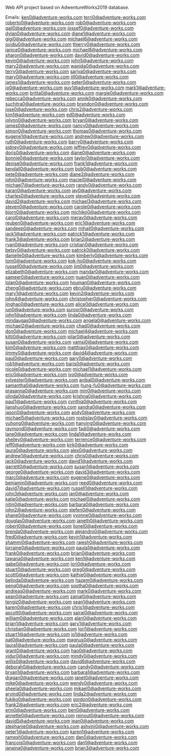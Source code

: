 Web API project based on AdwentureWorks2019 database.



Emails:
ken0@adventure-works.com
terri0@adventure-works.com
roberto0@adventure-works.com
rob0@adventure-works.com
gail0@adventure-works.com
jossef0@adventure-works.com
dylan0@adventure-works.com
diane1@adventure-works.com
gigi0@adventure-works.com
michael6@adventure-works.com
ovidiu0@adventure-works.com
thierry0@adventure-works.com
janice0@adventure-works.com
michael8@adventure-works.com
sharon0@adventure-works.com
david0@adventure-works.com
kevin0@adventure-works.com
john5@adventure-works.com
mary2@adventure-works.com
wanida0@adventure-works.com
terry0@adventure-works.com
sariya0@adventure-works.com
mary0@adventure-works.com
jill0@adventure-works.com
james1@adventure-works.com
peter0@adventure-works.com
jo0@adventure-works.com
guy1@adventure-works.com
mark1@adventure-works.com
britta0@adventure-works.com
margie0@adventure-works.com
rebecca0@adventure-works.com
annik0@adventure-works.com
suchitra0@adventure-works.com
brandon0@adventure-works.com
jose0@adventure-works.com
chris2@adventure-works.com
kim1@adventure-works.com
ed0@adventure-works.com
jolynn0@adventure-works.com
bryan0@adventure-works.com
james0@adventure-works.com
nancy0@adventure-works.com
simon0@adventure-works.com
thomas0@adventure-works.com
eugene1@adventure-works.com
andrew0@adventure-works.com
ruth0@adventure-works.com
barry0@adventure-works.com
sidney0@adventure-works.com
jeffrey0@adventure-works.com
doris0@adventure-works.com
diane0@adventure-works.com
bonnie0@adventure-works.com
taylor0@adventure-works.com
denise0@adventure-works.com
frank1@adventure-works.com
kendall0@adventure-works.com
bob0@adventure-works.com
pete0@adventure-works.com
diane2@adventure-works.com
john0@adventure-works.com
maciej0@adventure-works.com
michael7@adventure-works.com
randy0@adventure-works.com
karan0@adventure-works.com
jay0@adventure-works.com
charles0@adventure-works.com
steve0@adventure-works.com
david2@adventure-works.com
michael3@adventure-works.com
steven0@adventure-works.com
carole0@adventure-works.com
bjorn0@adventure-works.com
michiko0@adventure-works.com
carol0@adventure-works.com
merav0@adventure-works.com
reuben0@adventure-works.com
eric1@adventure-works.com
sandeep0@adventure-works.com
mihail0@adventure-works.com
jack1@adventure-works.com
patrick1@adventure-works.com
frank3@adventure-works.com
brian2@adventure-works.com
ryan0@adventure-works.com
cristian0@adventure-works.com
betsy0@adventure-works.com
patrick0@adventure-works.com
danielle0@adventure-works.com
kimberly0@adventure-works.com
tom0@adventure-works.com
kok-ho0@adventure-works.com
russell0@adventure-works.com
jim0@adventure-works.com
elizabeth0@adventure-works.com
mandar0@adventure-works.com
sameer0@adventure-works.com
nuan0@adventure-works.com
lolan0@adventure-works.com
houman0@adventure-works.com
zheng0@adventure-works.com
ebru0@adventure-works.com
mary1@adventure-works.com
kevin2@adventure-works.com
john4@adventure-works.com
christopher0@adventure-works.com
jinghao0@adventure-works.com
alice0@adventure-works.com
jun0@adventure-works.com
suroor0@adventure-works.com
john1@adventure-works.com
linda0@adventure-works.com
mindaugas0@adventure-works.com
angela0@adventure-works.com
michael2@adventure-works.com
chad0@adventure-works.com
don0@adventure-works.com
michael4@adventure-works.com
kitti0@adventure-works.com
pilar0@adventure-works.com
susan0@adventure-works.com
vamsi0@adventure-works.com
kim0@adventure-works.com
matthias0@adventure-works.com
jimmy0@adventure-works.com
david4@adventure-works.com
paul0@adventure-works.com
gary0@adventure-works.com
rob1@adventure-works.com
baris0@adventure-works.com
nicole0@adventure-works.com
michael1@adventure-works.com
eric0@adventure-works.com
ivo0@adventure-works.com
sylvester0@adventure-works.com
anibal0@adventure-works.com
samantha0@adventure-works.com
hung-fu0@adventure-works.com
prasanna0@adventure-works.com
min0@adventure-works.com
olinda0@adventure-works.com
krishna0@adventure-works.com
paul1@adventure-works.com
cynthia0@adventure-works.com
jianshuo0@adventure-works.com
sandra0@adventure-works.com
jason0@adventure-works.com
andy0@adventure-works.com
michael5@adventure-works.com
rostislav0@adventure-works.com
yuhong0@adventure-works.com
hanying0@adventure-works.com
raymond0@adventure-works.com
fadi0@adventure-works.com
lane0@adventure-works.com
linda1@adventure-works.com
shelley0@adventure-works.com
terrence0@adventure-works.com
jeff0@adventure-works.com
kirk0@adventure-works.com
laura0@adventure-works.com
alex0@adventure-works.com
andrew1@adventure-works.com
chris0@adventure-works.com
jack0@adventure-works.com
david1@adventure-works.com
garrett0@adventure-works.com
susan1@adventure-works.com
george0@adventure-works.com
david3@adventure-works.com
marc0@adventure-works.com
eugene0@adventure-works.com
benjamin0@adventure-works.com
reed0@adventure-works.com
david7@adventure-works.com
russell1@adventure-works.com
john3@adventure-works.com
jan0@adventure-works.com
katie0@adventure-works.com
michael0@adventure-works.com
nitin0@adventure-works.com
barbara0@adventure-works.com
john2@adventure-works.com
stefen0@adventure-works.com
shane0@adventure-works.com
yvonne0@adventure-works.com
douglas0@adventure-works.com
janeth0@adventure-works.com
robert0@adventure-works.com
lionel0@adventure-works.com
brenda0@adventure-works.com
alejandro0@adventure-works.com
fred0@adventure-works.com
kevin1@adventure-works.com
shammi0@adventure-works.com
rajesh0@adventure-works.com
lorraine0@adventure-works.com
paula1@adventure-works.com
frank0@adventure-works.com
brian0@adventure-works.com
tawana0@adventure-works.com
ken1@adventure-works.com
gabe0@adventure-works.com
lori0@adventure-works.com
stuart0@adventure-works.com
greg0@adventure-works.com
scott0@adventure-works.com
kathie0@adventure-works.com
belinda0@adventure-works.com
hazem0@adventure-works.com
peng0@adventure-works.com
sootha0@adventure-works.com
andreas0@adventure-works.com
mark0@adventure-works.com
sean0@adventure-works.com
zainal0@adventure-works.com
tengiz0@adventure-works.com
sean1@adventure-works.com
karen0@adventure-works.com
chris1@adventure-works.com
ascott0@adventure-works.com
sairaj0@adventure-works.com
william0@adventure-works.com
alan0@adventure-works.com
brian1@adventure-works.com
gary1@adventure-works.com
christian0@adventure-works.com
lori1@adventure-works.com
stuart1@adventure-works.com
jo1@adventure-works.com
pat0@adventure-works.com
magnus0@adventure-works.com
laura1@adventure-works.com
paula0@adventure-works.com
grant0@adventure-works.com
hao0@adventure-works.com
vidur0@adventure-works.com
mindy0@adventure-works.com
willis0@adventure-works.com
david6@adventure-works.com
deborah0@adventure-works.com
candy0@adventure-works.com
bryan1@adventure-works.com
barbara1@adventure-works.com
dragan0@adventure-works.com
janet0@adventure-works.com
mike0@adventure-works.com
wendy0@adventure-works.com
sheela0@adventure-works.com
mikael0@adventure-works.com
arvind0@adventure-works.com
linda2@adventure-works.com
fukiko0@adventure-works.com
gordon0@adventure-works.com
frank2@adventure-works.com
eric2@adventure-works.com
erin0@adventure-works.com
ben0@adventure-works.com
annette0@adventure-works.com
reinout0@adventure-works.com
david5@adventure-works.com
jean0@adventure-works.com
stephanie0@adventure-works.com
ashvini0@adventure-works.com
peter1@adventure-works.com
karen1@adventure-works.com
ramesh0@adventure-works.com
dan0@adventure-works.com
françois0@adventure-works.com
dan1@adventure-works.com
janaina0@adventure-works.com
brian3@adventure-works.com